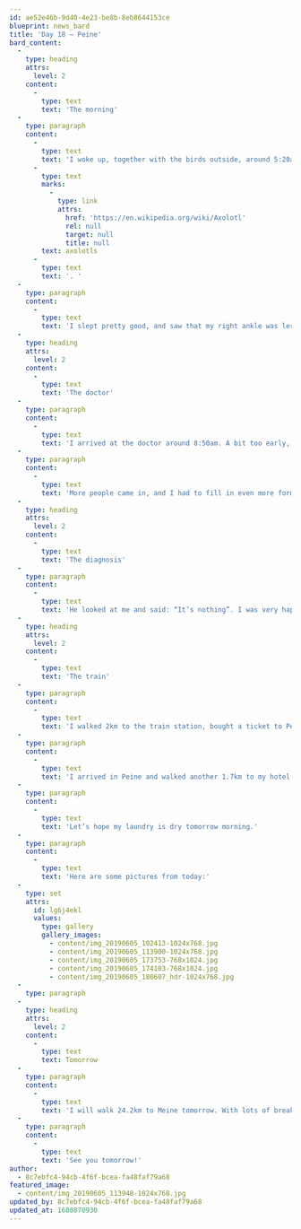 ```yaml
---
id: ae52e46b-9d40-4e23-be8b-8eb8644153ce
blueprint: news_bard
title: 'Day 18 – Peine'
bard_content:
  -
    type: heading
    attrs:
      level: 2
    content:
      -
        type: text
        text: 'The morning'
  -
    type: paragraph
    content:
      -
        type: text
        text: 'I woke up, together with the birds outside, around 5:20am. I had a great night at the place of Hansi and Nick. We had some good talks, good Indian food, I learned about the 150 plants in their home and their three '
      -
        type: text
        marks:
          -
            type: link
            attrs:
              href: 'https://en.wikipedia.org/wiki/Axolotl'
              rel: null
              target: null
              title: null
        text: axolotls
      -
        type: text
        text: '. '
  -
    type: paragraph
    content:
      -
        type: text
        text: 'I slept pretty good, and saw that my right ankle was less swollen, and felt less painful. Nick had to leave early so we said goodbye first, after which Hansi and I had breakfast. She accompanied me to the street where the doctor was and we said goodbye.'
  -
    type: heading
    attrs:
      level: 2
    content:
      -
        type: text
        text: 'The doctor'
  -
    type: paragraph
    content:
      -
        type: text
        text: 'I arrived at the doctor around 8:50am. A bit too early, but since I knew I had to probably fill in a gazillion forms, it was OK. And yes, I had to fill in a lot of forms. When that was done I could take a seat in the waiting area. The most depressing waiting area I’ve ever seen. Just white walls, hard chairs an some local magazines. But hey, I had an appointment at 9:15am, so it was almost my turn.'
  -
    type: paragraph
    content:
      -
        type: text
        text: 'More people came in, and I had to fill in even more forms. Around 9:55 I was called by the assistant. I was brought to a room and was told the doctor would be with me in a few seconds. Those seconds became minutes and finally the doctor came in and asked what was wrong. I explained the whole story as he wrote it all down.'
  -
    type: heading
    attrs:
      level: 2
    content:
      -
        type: text
        text: 'The diagnosis'
  -
    type: paragraph
    content:
      -
        type: text
        text: 'He looked at me and said: “It’s nothing”. I was very happy with that, and he asked me to take of my shoes and socks, so he could examine. His diagnosis was that I had a overloaded right ankle, and I have to give it some rest, do some exercises with it, and have more breaks while I am walking. I told him I was a happy man and he wrapped my ankle in a bandage for some extra support, while asking me some more things about my walk. We shook hands, and I was on may way again.'
  -
    type: heading
    attrs:
      level: 2
    content:
      -
        type: text
        text: 'The train'
  -
    type: paragraph
    content:
      -
        type: text
        text: 'I walked 2km to the train station, bought a ticket to Peine and waited for my train. Which was air conditioned, not so bad on a day with 30 degrees Celsius…'
  -
    type: paragraph
    content:
      -
        type: text
        text: 'I arrived in Peine and walked another 1.7km to my hotel. My room was already available, so I took a long shower, and did some laundry. After that I did a power nap of 20 minutes and went to the city to have dinner.'
  -
    type: paragraph
    content:
      -
        type: text
        text: 'Let’s hope my laundry is dry tomorrow morning.'
  -
    type: paragraph
    content:
      -
        type: text
        text: 'Here are some pictures from today:'
  -
    type: set
    attrs:
      id: lg6j4ekl
      values:
        type: gallery
        gallery_images:
          - content/img_20190605_102413-1024x768.jpg
          - content/img_20190605_113900-1024x768.jpg
          - content/img_20190605_173753-768x1024.jpg
          - content/img_20190605_174103-768x1024.jpg
          - content/img_20190605_180607_hdr-1024x768.jpg
  -
    type: paragraph
  -
    type: heading
    attrs:
      level: 2
    content:
      -
        type: text
        text: Tomorrow
  -
    type: paragraph
    content:
      -
        type: text
        text: 'I will walk 24.2km to Meine tomorrow. With lots of breaks and with temperatures around 21 degrees Celsius.'
  -
    type: paragraph
    content:
      -
        type: text
        text: 'See you tomorrow!'
author:
  - 8c7ebfc4-94cb-4f6f-bcea-fa48faf79a68
featured_image:
  - content/img_20190605_113948-1024x768.jpg
updated_by: 8c7ebfc4-94cb-4f6f-bcea-fa48faf79a68
updated_at: 1680870930
---
```

